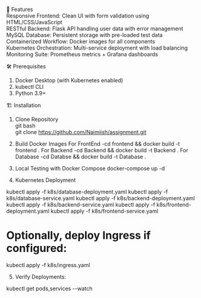 🚀 Features  
Responsive Frontend: Clean UI with form validation using HTML/CSS/JavaScript  
RESTful Backend: Flask API handling user data with error management  
MySQL Database: Persistent storage with pre-loaded test data  
Containerized Workflow: Docker images for all components  
Kubernetes Orchestration: Multi-service deployment with load balancing  
Monitoring Suite: Prometheus metrics + Grafana dashboards  



🛠️ Prerequisites  
1. Docker Desktop (with Kubernetes enabled)  
2. kubectl CLI  
3. Python 3.9+   
 

🏗️ Installation  

1. Clone Repository  
git bash  
git clone https://github.com/Naimiish/assignment.git

2. Build Docker Images
For FrontEnd  -cd frontend && docker build -t frontend .
For Backend  -cd Backend && docker build -t Backend .
For Database   -cd Databse && docker build -t Database .

3. Local Testing with Docker Compose
docker-compose up -d  


4. Kubernetes Deployment

kubectl apply -f k8s/database-deployment.yaml
kubectl apply -f k8s/database-service.yaml
kubectl apply -f k8s/backend-deployment.yaml
kubectl apply -f k8s/backend-service.yaml
kubectl apply -f k8s/frontend-deployment.yaml
kubectl apply -f k8s/frontend-service.yaml
# Optionally, deploy Ingress if configured:
kubectl apply -f k8s/ingress.yaml


5. Verify Deployments:

kubectl get pods,services --watch  
